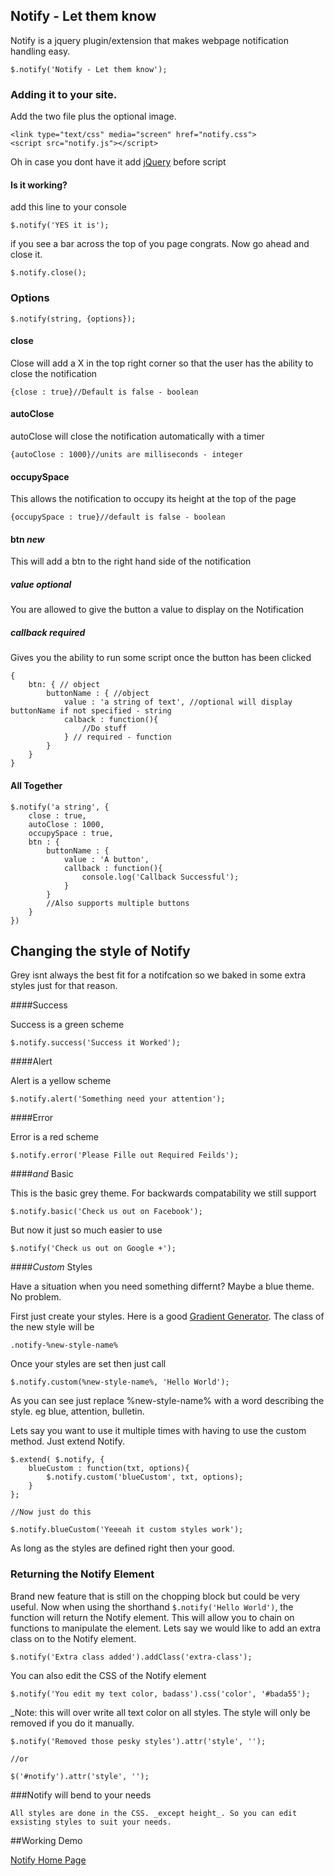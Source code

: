 ## Notify - Let them know

Notify is a jquery plugin/extension that makes webpage notification handling easy.

    $.notify('Notify - Let them know');
    
### Adding it to your site.

Add the two file plus the optional image.

    <link type="text/css" media="screen" href="notify.css">
    <script src="notify.js"></script>
    
Oh in case you dont have it add [jQuery](http://jquery.com) before script

#### Is it working?

add this line to your console
    
    $.notify('YES it is');
    
if you see a bar across the top of you page congrats. Now go ahead and close it.

    $.notify.close();
    
### Options

    $.notify(string, {options});
    
#### close

Close will add a X in the top right corner so that the user has the ability to close the notification

    {close : true}//Default is false - boolean
    
#### autoClose

autoClose will close the notification automatically with a timer

    {autoClose : 1000}//units are milliseconds - integer
    
#### occupySpace

This allows the notification to occupy its height at the top of the page

    {occupySpace : true}//default is false - boolean
    
#### btn *new*

This will add a btn to the right hand side of the notification

##### value _optional_

You are allowed to give the button a value to display on the Notification

##### callback _required_

Gives you the ability to run some script once the button has been clicked

    {
        btn: { // object
            buttonName : { //object
                value : 'a string of text', //optional will display buttonName if not specified - string
                calback : function(){
                    //Do stuff
                } // required - function
            }
        }
    }
    
#### All Together

    $.notify('a string', {
        close : true,
        autoClose : 1000,
        occupySpace : true,
        btn : {
            buttonName : {
                value : 'A button',
                callback : function(){
                    console.log('Callback Successful');
                }
            }
            //Also supports multiple buttons
        }
    })
    
    
## Changing the style of Notify

Grey isnt always the best fit for a notifcation so we baked in some extra styles just for that reason.

####Success

Success is a green scheme

    $.notify.success('Success it Worked');
    
####Alert

Alert is a yellow scheme

    $.notify.alert('Something need your attention');
    
####Error

Error is a red scheme

    $.notify.error('Please Fille out Required Feilds');
    
####_and_ Basic

This is the basic grey theme. For backwards compatability we still support

    $.notify.basic('Check us out on Facebook');
    
But now it just so much easier to use

    $.notify('Check us out on Google +');
    
####*Custom* Styles

Have a situation when you need something differnt? Maybe a blue theme. No problem.

First just create your styles. Here is a good [Gradient Generator](http://www.colorzilla.com/gradient-editor/). The class of the new style will be

    .notify-%new-style-name%
    
Once your styles are set then just call

    $.notify.custom(%new-style-name%, 'Hello World');
    
As you can see just replace %new-style-name% with a word describing the style. eg blue, attention, bulletin.

Lets say you want to use it multiple times with having to use the custom method. Just extend Notify.

    $.extend( $.notify, {
        blueCustom : function(txt, options){
            $.notify.custom('blueCustom', txt, options);
        }
    };
    
    //Now just do this
    
    $.notify.blueCustom('Yeeeah it custom styles work');

As long as the styles are defined right then your good.

### Returning the Notify Element

Brand new feature that is still on the chopping block but could be very useful. Now when using the shorthand `$.notify('Hello World')`, the function will return the Notify element. This will allow you to chain on functions to manipulate the element. Lets say we would like to add an extra class on to the Notify element.

    $.notify('Extra class added').addClass('extra-class');
    
You can also edit the CSS of the Notify element

    $.notify('You edit my text color, badass').css('color', '#bada55');
    
_Note: this will over write all text color on all styles. The style will only be removed if you do it manually.

    $.notify('Removed those pesky styles').attr('style', '');
    
    //or
    
    $('#notify').attr('style', '');

###Notify will bend to your needs

    All styles are done in the CSS. _except height_. So you can edit exsisting styles to suit your needs.
    
##Working Demo

[Notify Home Page](http://redeyeoperation.com/plugins/Notify)